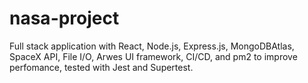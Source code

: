 # nasa-project
Full stack application with React, Node.js, Express.js, MongoDBAtlas, SpaceX API, File I/O, Arwes UI framework, CI/CD, and pm2 to improve perfomance, tested with Jest and Supertest.
